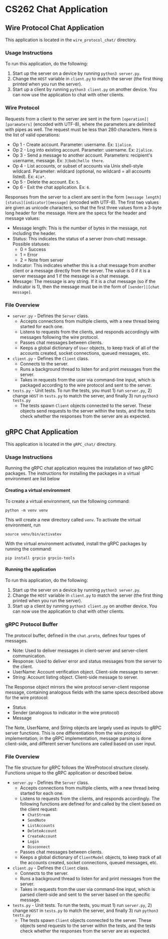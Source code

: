 # CS262 Chat Application

## Wire Protocol Chat Application
This application is located in the `wire_protocol_chat/` directory.

### Usage Instructions
To run this application, do the following:
1. Start up the server on a device by running `python3 server.py`.
1. Change the `HOST` variable in `client.py` to match the server (the first thing printed when you run the server).
1. Start up a client by running `python3 client.py` on another device. You can now use the application to chat with other clients.

### Wire Protocol
Requests from a client to the server are sent in the form `[operation]|[paramaters]` (encoded with UTF-8), where the parameters are delimited with pipes as well. The request must be less than 280 characters. Here is the list of valid operations:
* Op 1 - Create account. Parameter: username. Ex: `1|alice`.
* Op 2 - Log into existing account. Parameter: username. Ex: `2|alice`.
* Op 3 - Send a message to another account. Parameters: recipient's username, message. Ex: `3|bob|hello there`.
* Op 4 - List accounts, or subset of accounts via Unix shell-style wildcard. Parameter: wildcard (optional, no wildcard = all accounts listed). Ex: `4|a*`.
* Op 5 - Delete the account. Ex: `5`.
* Op 6 - Exit the chat application. Ex: `6`.

Responses from the server to a client are sent in the form `[message length][status][indicator][message]` (encoded with UTF-8). The first two values are given as unicode characters, so that the first three values form a 3-byte long header for the message. Here are the specs for the header and message values:
* Message length: This is the number of bytes in the message, not including the header.
* Status: This indicates the status of a server (non-chat) message. Possible statuses:
    * 0 = Success
    * 1 = Error
    * 2 = Note from server
* Indicator: This indicates whether this is a chat message from another client or a message directly from the server. The value is 0 if it is a server message and 1 if the message is a chat message.
* Message: The message is any string. If it is a chat message (so if the indicator is 1), then the message must be in the form of `[sender]|[chat message]`.


### File Overview
* `server.py` - Defines the `Server` class. 
    * Accepts connections from multiple clients, with a new thread being started for each one. 
    * Listens to requests from the clients, and responds accordingly with messages following the wire protocol. 
    * Passes chat messages between clients.
    * Keeps a global dictionary of `User` objects, to keep track of all of the accounts created, socket connections, queued messages, etc.
* `client.py` - Defines the `Client` class.
    * Connects to the server.
    * Runs a background thread to listen for and print messages from the server.
    * Takes in requests from the user via command-line input, which is packaged according to the wire protocol and sent to the server.
* `tests.py` - Unit tests. To run the tests, you must 1) run `server.py`, 2) change `HOST` in `tests.py` to match the server, and finally 3) run `python3 tests.py`
    * The tests spawn `Client` objects connected to the server. These objects send requests to the server within the tests, and the tests check whether the responses from the server are as expected.

## gRPC Chat Application
This application is located in the `gRPC_chat/` directory. 

### Usage Instructions
Running the gRPC chat application requires the installation of two gRPC packages. The instructions for 
installing the packages in a virtual environment are list below

#### Creating a virtual environment
To create a virtual environment, run the following command:

`python -m venv venv`

This will create a new directory called `venv`. To activate the virtual environment, run

`source venv/bin/activatev`

With the virtual environment activated, install the gRPC packages by running the command:

`pip install grpcio grpcio-tools`

#### Running the application
To run this application, do the following:
1. Start up the server on a device by running `python3 server.py`.
1. Change the `HOST` variable in `client.py` to match the server (the first thing printed when you run the server).
1. Start up a client by running `python3 client.py` on another device. You can now use the application to chat with other clients.

### gRPC Protocol Buffer

The protocol buffer, defined in the `chat.proto`, defines four types of messages.
* Note: Used to deliver messages in client-server and server-client communication.
* Response: Used to deliver error and status messages from the server to the client.
* UserName: Account verification object. Client-side message to server.
* String: Account listing object. Client-side message to server.

The Response object mirrors the wire protocol server-client response message, containing analogous fields
with the same specs described above for the wire protocol:
* Status
* Sender (analogous to indicator in the wire protocol)
* Message

The Note, UserName, and String objects are largely used as inputs to gRPC server functions. 
This is one differentiation from the wire protocol implementation; in the gRPC implementation, 
message parsing is done client-side, and different server functions are called based on user input.

### File Overview
The file structure for gRPC follows the WireProtocol structure closely. Functions unique to the gRPC application or described below.
* `server.py` - Defines the `Server` class. 
    * Accepts connections from multiple clients, with a new thread being started for each one. 
    * Listens to requests from the clients, and responds accordingly. The following functions are defined for and called by the client based on the client request:
      * `ChatStream`
      * `SendNote` 
      * `ListAccounts` 
      * `DeleteAccount` 
      * `CreateAccount` 
      * `Login` 
      * `Disconnect`
    * Passes chat messages between clients.
    * Keeps a global dictionary of `ClientModel` objects, to keep track of all the accounts created, socket connections, queued messages, etc.
* `client.py` - Defines the `Client` class.
    * Connects to the server.
    * Runs a background thread to listen for and print messages from the server.
    * Takes in requests from the user via command-line input, which is parsed client-side and sent to the server based on the specific message.
* `tests.py` - Unit tests. To run the tests, you must 1) run `server.py`, 2) change `HOST` in `tests.py` to match the server, and finally 3) run `python3 tests.py`
    * The tests spawn `Client` objects connected to the server. These objects send requests to the server within the tests, and the tests check whether the responses from the server are as expected.
